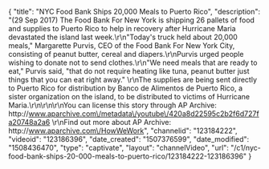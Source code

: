 {
    "title": "NYC Food Bank Ships 20,000 Meals to Puerto Rico",
    "description": "(29 Sep 2017) The Food Bank For New York is shipping 26 pallets of food and supplies to Puerto Rico to help in recovery after Hurricane Maria devastated the island last week.\r\n\"Today's truck held about 20,000 meals,\" Margarette Purvis, CEO of the Food Bank For New York City, consisting of peanut butter, cereal and diapers.\r\nPurvis urged people wishing to donate not to send clothes.\r\n\"We need meals that are ready to eat,\" Purvis said, \"that do not require heating like tuna, peanut butter just things that you can eat right away.\" \r\nThe supplies are being sent directly to Puerto Rico for distribution by Banco de Alimentos de Puerto Rico, a sister organization on the island, to be distributed to victims of Hurricane Maria.\r\n\r\n\r\nYou can license this story through AP Archive: http:\/\/www.aparchive.com\/metadata\/youtube\/420a8d22595c2b2f6d727fa20748a2a6 \r\nFind out more about AP Archive: http:\/\/www.aparchive.com\/HowWeWork",
    "channelid": "123184222",
    "videoid": "123186396",
    "date_created": "1507376599",
    "date_modified": "1508436470",
    "type": "captivate",
    "layout": "channelVideo",
    "url": "\/c1\/nyc-food-bank-ships-20-000-meals-to-puerto-rico\/123184222-123186396"
}
